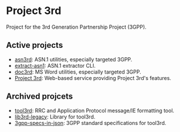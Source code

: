 # Project 3rd

Project for the 3rd Generation Partnership Project (3GPP).

## Active projects

- [asn3rd]: ASN.1 utilities, especially targeted 3GPP.
- [extract-asn1]: ASN.1 extractor CLI.
- [doc3rd]: MS Word utilities, especially targeted 3GPP.
- [Project 3rd]: Web-based service providing Project 3rd's features.

[asn3rd]: https://github.com/proj3rd/asn3rd
[extract-asn1]: https://github.com/proj3rd/extract-asn1
[doc3rd]: https://github.com/proj3rd/doc3rd
[Project 3rd]: https://proj3rd.github.io

## Archived projcets

- [tool3rd]: RRC and Application Protocol message/IE formatting tool.
- [lib3rd-legacy]: Library for tool3rd.
- [3gpp-specs-in-json]: 3GPP standard specifications for tool3rd.

[tool3rd]: https://github.com/proj3rd/tool3rd
[lib3rd-legacy]: https://github.com/proj3rd/lib3rd
[3gpp-specs-in-json]: https://github.com/proj3rd/3gpp-specs-in-json
